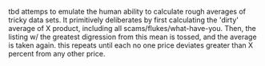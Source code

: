 tbd attemps to emulate the human ability to calculate rough averages of tricky data sets. It primitively deliberates by first calculating the 'dirty' average of X product, including all scams/flukes/what-have-you. Then, the listing w/ the greatest digression from this mean is tossed, and the average is taken again. this repeats until each no one price deviates greater than X percent from any other price. 